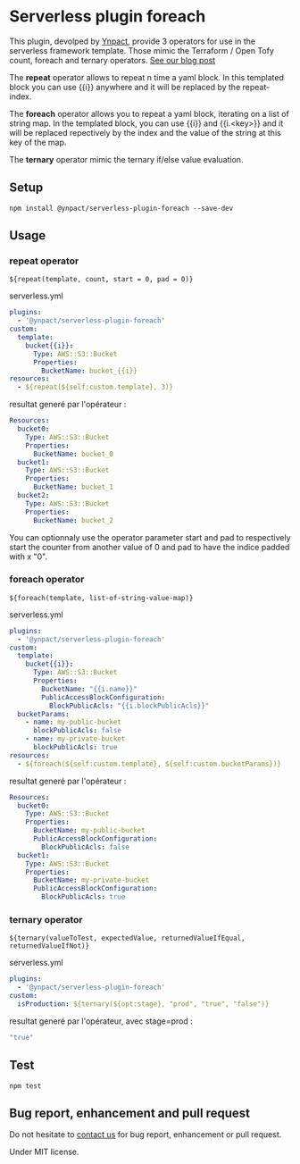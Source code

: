 # Serverless plugin foreach
This plugin, devolped by [Ynpact](https://www.ynpact.com), provide 3 operators for use in the serverless framework template. Those mimic the Terraform / Open Tofy count, foreach and ternary operators. [See our blog post](https://www.ynpact.com/serverless-plugin-en/)

The **repeat** operator allows to repeat n time a yaml block. In this templated block you can use {{i}} anywhere and it will be replaced by the repeat-index.

The **foreach** operator allows you to repeat a yaml block, iterating on a list of string map. In the templated block, you can use {{i}} and {{i.\<key\>}} and it will be replaced repectively by the index and the value of the string at this key of the map.

The **ternary** operator mimic the ternary if/else value evaluation.

## Setup
```npm install @ynpact/serverless-plugin-foreach --save-dev```

## Usage

### repeat operator
```${repeat(template, count, start = 0, pad = 0)}```

serverless.yml
```yaml
plugins:
  - '@ynpact/serverless-plugin-foreach'
custom:
  template:
    bucket{{i}}:
      Type: AWS::S3::Bucket
      Properties:
        BucketName: bucket_{{i}}
resources:
  - ${repeat(${self:custom.template}, 3)}
```
resultat generé par l'opérateur :
```yaml
Resources:
  bucket0:
    Type: AWS::S3::Bucket
    Properties:
      BucketName: bucket_0
  bucket1:
    Type: AWS::S3::Bucket
    Properties:
      BucketName: bucket_1
  bucket2:
    Type: AWS::S3::Bucket
    Properties:
      BucketName: bucket_2
```
You can optionnaly use the operator parameter start and pad to respectively start the counter from another value of 0 and pad to have the indice padded with x "0".
### foreach operator
```${foreach(template, list-of-string-value-map)}```

serverless.yml
```yaml
plugins:
  - '@ynpact/serverless-plugin-foreach'
custom:
  template:
    bucket{{i}}:
      Type: AWS::S3::Bucket
      Properties:
        BucketName: "{{i.name}}"
        PublicAccessBlockConfiguration:
          BlockPublicAcls: "{{i.blockPublicAcls}}"
  bucketParams:
    - name: my-public-bucket
      blockPublicAcls: false
    - name: my-private-bucket
      blockPublicAcls: true
resources:
  - ${foreach(${self:custom.template}, ${self:custom.bucketParams})}
```
resultat generé par l'opérateur :
```yaml
Resources:
  bucket0:
    Type: AWS::S3::Bucket
    Properties:
      BucketName: my-public-bucket
      PublicAccessBlockConfiguration:
        BlockPublicAcls: false
  bucket1:
    Type: AWS::S3::Bucket
    Properties:
      BucketName: my-private-bucket
      PublicAccessBlockConfiguration:
        BlockPublicAcls: true
```
### ternary operator
```${ternary(valueToTest, expectedValue, returnedValueIfEqual, returnedValueIfNot)}```

serverless.yml
```yaml
plugins:
  - '@ynpact/serverless-plugin-foreach'
custom:
  isProduction: ${ternary(${opt:stage}, "prod", "true", "false")}
```
resultat generé par l'opérateur, avec stage=prod :
```yaml
"true"
```
## Test
```npm test```
## Bug report, enhancement and pull request
Do not hesitate to [contact us](mailto:contact@ynpact.com) for bug report, enhancement or pull request.

Under MIT license.